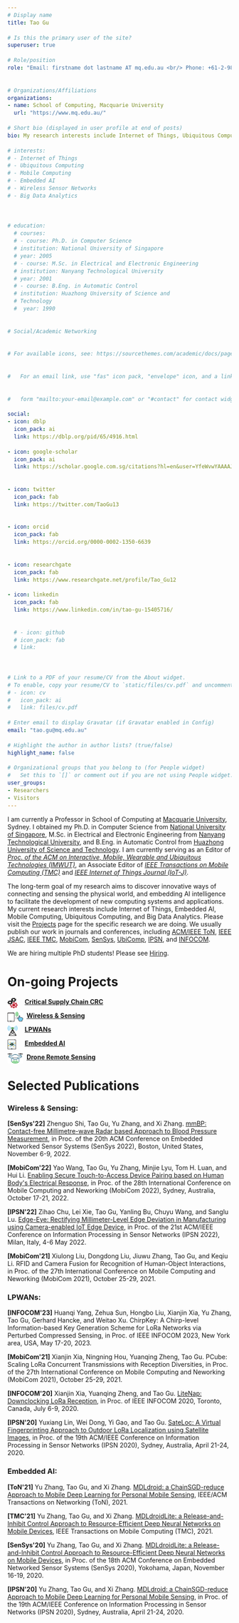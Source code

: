 ```yaml
---
# Display name
title: Tao Gu

# Is this the primary user of the site?
superuser: true

# Role/position
role: "Email: firstname dot lastname AT mq.edu.au <br/> Phone: +61-2-9850-4357 <br/>Address:  Room 267, 4 Research Park Drive, North Ryde, NSW 2109, Australia"


# Organizations/Affiliations
organizations:
- name: School of Computing, Macquarie University
  url: "https://www.mq.edu.au/"

# Short bio (displayed in user profile at end of posts)
bio: My research interests include Internet of Things, Ubiquitous Computing, Mobile Computing, Embedded AI, Wireless Sensor Networks, and Big Data Analytics.

# interests:
# - Internet of Things
# - Ubiquitous Computing
# - Mobile Computing
# - Embedded AI
# - Wireless Sensor Networks
# - Big Data Analytics



# education:
  # courses:
  # - course: Ph.D. in Computer Science
  # institution: National University of Singapore
  # year: 2005
  # - course: M.Sc. in Electrical and Electronic Engineering
  # institution: Nanyang Technological University
  # year: 2001
  # - course: B.Eng. in Automatic Control
  # institution: Huazhong University of Science and 
  # Technology
  #  year: 1990


# Social/Academic Networking


# For available icons, see: https://sourcethemes.com/academic/docs/page-builder/#icons


#   For an email link, use "fas" icon pack, "envelope" icon, and a link in the


#   form "mailto:your-email@example.com" or "#contact" for contact widget.

social:
- icon: dblp
  icon_pack: ai
  link: https://dblp.org/pid/65/4916.html
  
- icon: google-scholar
  icon_pack: ai
  link: https://scholar.google.com.sg/citations?hl=en&user=YfeWvwYAAAAJ
  
  
- icon: twitter
  icon_pack: fab
  link: https://twitter.com/TaoGu13
  
  
- icon: orcid
  icon_pack: fab
  link: https://orcid.org/0000-0002-1350-6639
  
  
- icon: researchgate
  icon_pack: fab
  link: https://www.researchgate.net/profile/Tao_Gu12
  
- icon: linkedin
  icon_pack: fab
  link: https://www.linkedin.com/in/tao-gu-15405716/
  
  
  # - icon: github
  # icon_pack: fab
  # link: 
  
  
  
# Link to a PDF of your resume/CV from the About widget.
# To enable, copy your resume/CV to `static/files/cv.pdf` and uncomment the lines below.
# - icon: cv
#   icon_pack: ai
#   link: files/cv.pdf

# Enter email to display Gravatar (if Gravatar enabled in Config)
email: "tao.gu@mq.edu.au"

# Highlight the author in author lists? (true/false)
highlight_name: false

# Organizational groups that you belong to (for People widget)
#   Set this to `[]` or comment out if you are not using People widget.
user_groups:
- Researchers
- Visitors
---
```



I am currently a Professor in School of Computing at [Macquarie University](https://www.mq.edu.au/), Sydney. I obtained my Ph.D. in Computer Science from [National University of Singapore](http://nus.edu.sg/), M.Sc. in Electrical and Electronic Engineering from [Nanyang Technological University](https://www.ntu.edu.sg/Pages/home.aspx), and B.Eng. in Automatic Control from [Huazhong University of Science and Technology](http://english.hust.edu.cn/index.htm). I am currently serving as an Editor of [*Proc. of the ACM on Interactive, Mobile, Wearable and Ubiquitous Technologies (IMWUT)*](https://dl.acm.org/journal/imwut), an Associate Editor of [*IEEE Transactions on Mobile Computing (TMC)*](https://www.computer.org/csdl/journal/tm) and [*IEEE Internet of Things Journal (IoT-J)*](https://ieee-iotj.org/). 

<!--The long-term goal of my research aims to discover innovative ways of sensing and connecting the physical world, and embedding AI intelligence to facilitate the building of new applications. -->

The long-term goal of my research aims to discover innovative ways of connecting and sensing the physical world, and embedding AI intelligence to facilitate the development of new computing systems and applications. My current research interests include Internet of Things, Embedded AI, Mobile Computing, Ubiquitous Computing, and Big Data Analytics. Please visit the [Projects](projects/#projects-sensor) page for the specific research we are doing. We usually publish our work in journals and conferences, including [ACM/IEEE ToN](https://dl.acm.org/journal/ton), [IEEE JSAC](https://ieeexplore.ieee.org/xpl/RecentIssue.jsp?punumber=49), [IEEE TMC](https://www.computer.org/csdl/journal/tm),  [MobiCom](https://www.sigmobile.org/mobicom/2021/), [SenSys](http://sensys.acm.org/2020/), [UbiComp](https://ubicomp.org/ubicomp2020/), [IPSN](https://ipsn.acm.org/2020/), and [INFOCOM](https://infocom2020.ieee-infocom.org/).


We are hiring multiple PhD students! Please see [Hiring](#we_hiring).


# On-going Projects

<img align="left" width="23" height="23" src="../../icon/crc.png">

&nbsp; &nbsp; [**Critical Supply Chain CRC**](https://criticalsupplychaincrc.com/) 

<img align="left" width="35" height="23" src="../../icon/sensing.png">

&nbsp; [**Wireless & Sensing**](projects/#projects-indoor)


<img align="left" width="23" height="23" src="../../icon/lora.png">

&nbsp; &nbsp; [**LPWANs**](projects/#projects-sensor) 


<img align="left" width="23" height="23" src="../../icon/ai.png">

&nbsp; &nbsp; [**Embedded AI**](projects/#projects-mdl)

<!--<img align="left" width="35" height="23" src="../../icon/location.png">-->
<!---->
<!--&nbsp; [**Indoor Positioning**](projects/#projects-indoor)-->

<img align="left" width="35" height="23" src="../../icon/drone.png">

&nbsp; [**Drone Remote Sensing**]()

<!--<img align="left" width="23" height="23" src="../../icon/hand.png">-->
<!---->
<!--&nbsp; [**Activity and Gesture Detection**](projects/#projects-gesture)-->

<!--<img align="left" width="23" height="23" src="../../icon/data.png">-->
<!---->
<!--&nbsp; [**Sensor Data Analytics**](projects/#projects-data)-->




# Selected Publications 



### **Wireless & Sensing:**

**[SenSys'22]** Zhenguo Shi, Tao Gu, Yu Zhang, and Xi Zhang. [mmBP: Contact-free Millimetre-wave Radar based Approach to Blood Pressure Measurement](pub/paper/mmBP.pdf), in Proc. of the 20th ACM Conference on Embedded Networked Sensor Systems (SenSys 2022), Boston, United States, November 6-9, 2022.

**[MobiCom'22]** Yao Wang, Tao Gu, Yu Zhang, Minjie Lyu, Tom H. Luan, and Hui Li. [Enabling Secure Touch-to-Access Device Pairing based on Human Body's Electrical Response](pub/paper/Device_Pairing.pdf), in Proc. of the 28th International Conference on Mobile Computing and Neworking (MobiCom 2022), Sydney, Australia, October 17-21, 2022.


**[IPSN'22]** Zihao Chu, Lei Xie, Tao Gu, Yanling Bu, Chuyu Wang, and Sanglu Lu. [Edge-Eye: Rectifying Millimeter-Level Edge Deviation in Manufacturing using Camera-enabled IoT Edge Device](pub/paper/IPSN2022.pdf), in Proc. of the 21st ACM/IEEE Conference on Information Processing in Sensor Networks (IPSN 2022), Milan, Italy, 4-6 May 2022.


<!--**[INFOCOM'22]** Jiuwu Zhang, Xiulong Liu, Tao Gu, Bojun Zhang, Dongdong Liu, Zijuan Liu, and Keqiu Li. An RFID and Computer Vision Fusion System for Book Inventory using Mobile Robot, in Proc. of IEEE INFOCOM 2022, May 2-5, 2022.-->


**[MobiCom'21]** Xiulong Liu, Dongdong Liu, Jiuwu Zhang, Tao Gu, and Keqiu Li. RFID and Camera Fusion for Recognition of Human-Object Interactions, in Proc. of the 27th International Conference on Mobile Computing and Neworking (MobiCom 2021), October 25-29, 2021.



### **LPWANs:**


**[INFOCOM'23]** Huanqi Yang, Zehua Sun, Hongbo Liu, Xianjin Xia, Yu Zhang, Tao Gu, Gerhard Hancke, and Weitao Xu. ChirpKey: A Chirp-level Information-based Key Generation Scheme for LoRa Networks via Perturbed Compressed Sensing, in Proc. of IEEE INFOCOM 2023, New York area, USA, May 17-20, 2023. 


**[MobiCom'21]** Xianjin Xia, Ningning Hou, Yuanqing Zheng, Tao Gu. PCube: Scaling LoRa Concurrent Transmissions with Reception Diversities, in Proc. of the 27th International Conference on Mobile Computing and Neworking (MobiCom 2021), October 25-29, 2021.

<!--**[ToN'20]** Xianjin Xia, Yuanqing Zheng, and Tao Gu. [FTrack: Parallel Decoding for LoRa Transmissions](pub/paper/FTrack.pdf), IEEE/ACM Transactions on Networking (ToN), 2020.-->


**[INFOCOM'20]**  Xianjin Xia, Yuanqing Zheng, and Tao Gu. [LiteNap: Downclocking LoRa Reception](pub/paper/LiteNap.pdf), in Proc. of IEEE INFOCOM 2020, Toronto, Canada, July 6-9, 2020.


**[IPSN'20]** Yuxiang Lin, Wei Dong, Yi Gao, and Tao Gu. [SateLoc: A Virtual Fingerprinting Approach to Outdoor LoRa Localization using Satellite Images](pub/paper/SateLoc.pdf), in Proc. of the 19th ACM/IEEE Conference on Information Processing in Sensor Networks (IPSN 2020), Sydney, Australia, April 21-24, 2020.




### **Embedded AI:**

**[ToN'21]** Yu Zhang, Tao Gu, and Xi Zhang. [MDLdroid: a ChainSGD-reduce Approach to Mobile Deep Learning for Personal Mobile Sensing](pub/paper/mdldroid_ton.pdf), IEEE/ACM Transactions on Networking (ToN), 2021. 


**[TMC'21]** Yu Zhang, Tao Gu, and Xi Zhang. [MDLdroidLite: a Release-and-Inhibit Control Approach to Resource-Efficient Deep Neural Networks on Mobile Devices](pub/paper/mdl_tmc.pdf), IEEE Transactions on Mobile Computing (TMC), 2021. 


**[SenSys'20]** Yu Zhang, Tao Gu, and Xi Zhang. [MDLdroidLite: a Release-and-Inhibit Control Approach to Resource-Efficient Deep Neural Networks on Mobile Devices](pub/paper/Paper_3_SenSys_2020.pdf), in Proc. of the 18th ACM Conference on Embedded Networked Sensor Systems (SenSys 2020), Yokohama, Japan, November 16-19, 2020. 


**[IPSN'20]** Yu Zhang, Tao Gu, and Xi Zhang. [MDLdroid: a ChainSGD-reduce Approach to Mobile Deep Learning for Personal Mobile Sensing](pub/paper/Paper_2_IPSN_2020.pdf), in Proc. of the 19th ACM/IEEE Conference on Information Processing in Sensor Networks (IPSN 2020), Sydney, Australia, April 21-24, 2020. 






<!--### **Sensor Data Analytics:**-->
<!---->
<!---->
<!---->
<!---->
<!--[**\[IoT-J'18\]**](https://ieee-iotj.org/) Wei Shao, Flora Salim, Tao Gu, Thanh Dinh, and Jeffrey Chan. [Travelling Officer Problem: Managing Car Parking Violations Efficiently Using Sensor Data](pub/paper/Travelling.pdf), IEEE Internet of Things Journal (IoT-J), Vol. 5, No. 2, pp. 802-810, April 2018.-->
<!---->
<!---->
<!--[**\[UbiComp'16\]**](http://www.ubicomp.org/ubicomp2016/) Lina Yao, Feiping Nie, Quan Z. Sheng, Tao Gu, and Sen Wang. [Learning from Less for Better: Semi-Supervised Activity Recognition via Shared Structure Discovery](pub/paper/Semi.pdf), In Proc. of the 2016 ACM International Joint Conference on Pervasive and Ubiquitous Computing (UbiComp 2016), Heidelberg, Germany, September 12-16, 2016.-->
<!---->
<!---->
<!--[**\[UbiComp'15\]**](http://www.ubicomp.org/ubicomp2015/) Zhiwen Yu, Rong Du, Bin Guo, Tao Gu, Zhu Wang, and Daqing Zhang. [Who Should I Invite for My Party? Combining User Preference and Influence Maximization for Social Events](pub/paper/Maximization.pdf), Notes, In Proc. of the 2015 ACM International Joint Conference on Pervasive and Ubiquitous Computing (UbiComp 2015), Osaka, Japan, September 7-11, 2015.-->



<!--[**\[TKDE'11\]**](https://www.computer.org/csdl/journal/tk) Tao Gu, Liang Wang, Zhanqing Wu, Xianping Tao, and Jian Lu. [A Pattern Mining Approach to Sensor-based Human Activity Recognition](pub/paper/Mining.pdf), IEEE Transactions on Knowledge and Data Engineering (TKDE), Vol. 23, No. 9, pp. 1359-1372, September 2011.-->




